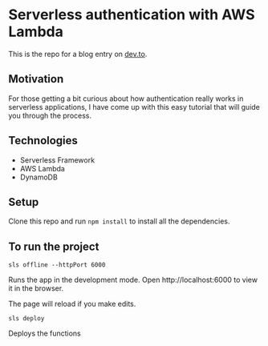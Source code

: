 # Serverless authentication with AWS Lambda

This is the repo for a blog entry on [dev.to](https://dev.to/lauracarballo/serverless-authentication-with-aws-lambda-427m).

## Motivation

For those getting a bit curious about how authentication really works in serverless applications, I have come up with this easy tutorial that will guide you through the process.

## Technologies

- Serverless Framework
- AWS Lambda
- DynamoDB

## Setup

Clone this repo and run `npm install` to install all the dependencies.

## To run the project

`sls offline --httpPort 6000`

Runs the app in the development mode.
Open http://localhost:6000 to view it in the browser.

The page will reload if you make edits.

`sls deploy`

Deploys the functions
